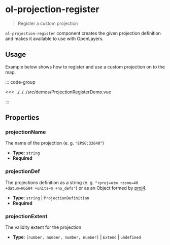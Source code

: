 # ol-projection-register

> Register a custom projection

`ol-projection-register` component creates the given projection definition and makes it available to use with OpenLayers.

<script setup>
import ProjectionRegisterDemo from "@demos/ProjectionRegisterDemo.vue"
</script>

<ClientOnly>
<ProjectionRegisterDemo />
</ClientOnly>

## Usage

Example below shows how to register and use a custom projection on to the map.

::: code-group

<<< ../../../src/demos/ProjectionRegisterDemo.vue

:::

## Properties

### projectionName

The name of the projection (e. g. `"EPSG:32640"`)

- **Type**: `string`
- **Required**

### projectionDef

The projections definition as a string (e. g. `"+proj=utm +zone=40 +datum=WGS84 +units=m +no_defs"`) or as an Object formed by [proj4](https://www.npmjs.com/package/proj4).

- **Type**: `string` | `ProjectionDefinition`
- **Required**

### projectionExtent

The validity extent for the projection

- **Type**: `[number, number, number, number]` | `Extend` | `undefined`
